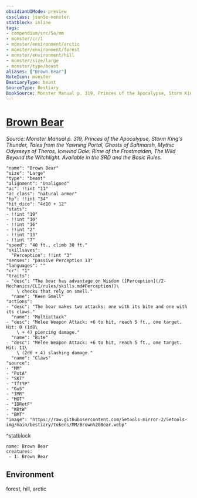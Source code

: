 ```yaml
---
obsidianUIMode: preview
cssclass: json5e-monster
statblock: inline
tags:
- compendium/src/5e/mm
- monster/cr/1
- monster/environment/arctic
- monster/environment/forest
- monster/environment/hill
- monster/size/large
- monster/type/beast
aliases: ["Brown Bear"]
NoteIcon: monster
BestiaryType: beast
SourceType: Bestiary
BookSource: Monster Manual p. 319, Princes of the Apocalypse, Storm King's Thunder, Tales from the Yawning Portal, Ghosts of Saltmarsh, Mythic Odysseys of Theros, Icewind Dale: Rime of the Frostmaiden, The Wild Beyond the Witchlight. Available in the SRD and the Basic Rules.
---
```

# [Brown Bear](2-Mechanics/CLI/bestiary/beast/brown-bear.md)
*Source: Monster Manual p. 319, Princes of the Apocalypse, Storm King's Thunder, Tales from the Yawning Portal, Ghosts of Saltmarsh, Mythic Odysseys of Theros, Icewind Dale: Rime of the Frostmaiden, The Wild Beyond the Witchlight. Available in the SRD and the Basic Rules.*  

```statblock
"name": "Brown Bear"
"size": "Large"
"type": "beast"
"alignment": "Unaligned"
"ac": !!int "11"
"ac_class": "natural armor"
"hp": !!int "34"
"hit_dice": "4d10 + 12"
"stats":
- !!int "19"
- !!int "10"
- !!int "16"
- !!int "2"
- !!int "13"
- !!int "7"
"speed": "40 ft., climb 30 ft."
"skillsaves":
  "Perception": !!int "3"
"senses": "passive Perception 13"
"languages": ""
"cr": "1"
"traits":
- "desc": "The bear has advantage on Wisdom ([Perception](/2-Mechanics/CLI/rules/skills.md#Perception))\
    \ checks that rely on smell."
  "name": "Keen Smell"
"actions":
- "desc": "The bear makes two attacks: one with its bite and one with its claws."
  "name": "Multiattack"
- "desc": "Melee Weapon Attack: +6 to hit, reach 5 ft., one target. Hit: 8 (1d8\
    \ + 4) piercing damage."
  "name": "Bite"
- "desc": "Melee Weapon Attack: +6 to hit, reach 5 ft., one target. Hit: 11\
    \ (2d6 + 4) slashing damage."
  "name": "Claws"
"source":
- "MM"
- "PotA"
- "SKT"
- "TftYP"
- "GoS"
- "IMR"
- "MOT"
- "IDRotF"
- "WBtW"
- "BMT"
"image": "https://raw.githubusercontent.com/5etools-mirror-2/5etools-img/main/bestiary/tokens/MM/Brown%20Bear.webp"
```
^statblock

```encounter-table
name: Brown Bear
creatures:
 - 1: Brown Bear
```

## Environment

forest, hill, arctic